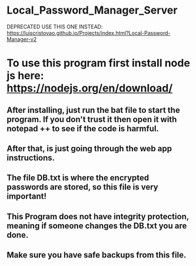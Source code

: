 # Local_Password_Manager_Server

DEPRECATED USE THIS ONE INSTEAD: https://luiscristovao.github.io/Projects/index.html?Local-Password-Manager-v2

# To use this program first install  node js here: https://nodejs.org/en/download/

## After installing, just run the bat file to start the program. If you don't trust it then open it with notepad ++ to see if the code is harmful.

## After that, is just going through the web app instructions.

## The file DB.txt is where the encrypted passwords are stored, so this file is very important!

## This Program does not have integrity protection, meaning if someone changes the DB.txt you are done.
## Make sure you have safe backups from this file. 